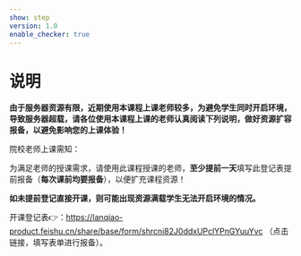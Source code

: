 ```yaml
---
show: step
version: 1.0
enable_checker: true
---
```


# 说明

**由于服务器资源有限，近期使用本课程上课老师较多，为避免学生同时开启环境，导致服务器超载，请各位使用本课程上课的老师认真阅读下列说明，做好资源扩容报备，以避免影响您的上课体验！**

院校老师上课需知：

为满足老师的授课需求，请使用此课程授课的老师，**至少提前一天**填写此登记表提前报备（**每次课前均要报备**），以便扩充课程资源！

**如未提前登记直接开课，则可能出现资源满载学生无法开启环境的情况。**


开课登记表👉：https://lanqiao-product.feishu.cn/share/base/form/shrcni82J0ddxUPclYPnGYuuYvc （点击链接，填写表单进行报备）。